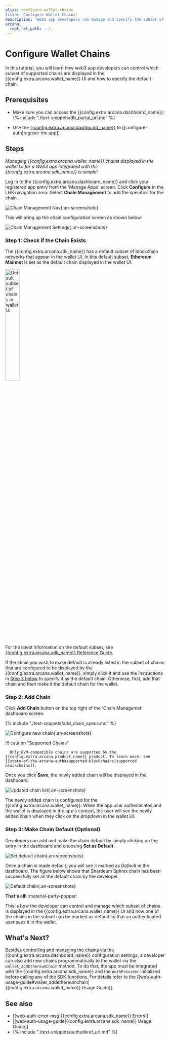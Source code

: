 ```yaml
---
alias: configure-wallet-chains
title: 'Configure Wallet Chains'
description: 'Web3 app developers can manage and specify the subset of supported chains that are displayed out of the box in the wallet and assign one of the chains as the default chain.'
arcana:
  root_rel_path: ../..
---
```


# Configure Wallet Chains

In this tutorial, you will learn how web3 app developers can control which subset of supported chains are displayed in the {{config.extra.arcana.wallet_name}} UI and how to specify the default chain.  

## Prerequisites

* Make sure you can access the {{config.extra.arcana.dashboard_name}}: {% include "./text-snippets/db_portal_url.md" %}

* Use the [{{config.extra.arcana.dashboard_name}}]({{page.meta.arcana.root_rel_path}}/concepts/dashboard.md) to [[configure-auth|register the app]].

## Steps

*Managing {{config.extra.arcana.wallet_name}} chains displayed in the wallet UI for a Web3 app integrated with the {{config.extra.arcana.sdk_name}} is simple!*

Log in to the {{config.extra.arcana.dashboard_name}} and click your registered app entry from the 'Manage Apps' screen. Click **Configure** in the LHS navigation area. Select **Chain Management** to add the specifics for the chain.

![Chain Management Nav](/img/an_db_chains_mngt_nav.png){.an-screenshots}

This will bring up the chain configuration screen as shown below:

![Chain Management Settings](/img/an_db_chain_mngt_options.png){.an-screenshots}

### Step 1: Check if the Chain Exists

The {{config.extra.arcana.sdk_name}} has a default subset of blockchain networks that appear in the wallet UI. In this default subset, **Ethereum Mainnet** is set as the default chain displayed in the wallet UI.

<img src="/img/an_db_default_subset_wallet_chains.gif" width="30%" alt="Default subset of chains in wallet UI"/>

For the latest information on the default subset, see [{{config.extra.arcana.sdk_name}} Reference Guide](https://authsdk-ref-guide.netlify.app/enums/chain).

If the chain you wish to make default is already listed in the subset of chains that are configured to be displayed by the {{config.extra.arcana.wallet_name}}, simply click it and use the instructions in [Step 3 below](#step-3-make-chain-default-optional) to specify it as the default chain. Otherwise, first, add that chain and then make it the default chain for the wallet.

### Step 2: Add Chain

Click **Add Chain** button on the top right of the 'Chain Managemet' dashboard screen.

{% include "./text-snippets/add_chain_specs.md" %}

![Configure new chain](/img/an_db_configure_new_chain_shardeum.png){.an-screenshots}

!!! caution "Supported Chains"

      Only EVM-compatible chains are supported by the {{config.extra.arcana.product_name}} product. To learn more, see [[state-of-the-arcana-auth#supported-blockchains|supported blockchains]].

Once you click **Save**, the newly added chain will be displayed in the dashboard.

![Updated chain list](/img/an_db_view_updated_chain_list_shardeum.png){.an-screenshots}

The newly added chain is configured for the {{config.extra.arcana.wallet_name}}. When the app user authenticates and the wallet is displayed in the app's context, the user will see the newly added chain when they click on the dropdown in the wallet UI.

### Step 3: Make Chain Default (Optional)

Developers can add and make the chain default by simply clicking on the entry in the dashboard and choosing **Set as Default**. 

![Set default chain](/img/an_db_set_default_chain_shardeum.png){.an-screenshots}

Once a chain is made default, you will see it marked as *Default* in the dashboard. The figure below shows that Shardeum Sphinx chain has been successfully set as the default chain by the developer.

![Default chain](/img/an_db_default_chain_shardeum.png){.an-screenshots}

**That's all!** :material-party-popper:

This is how the developer can control and manage which subset of chains is displayed in the {{config.extra.arcana.wallet_name}} UI and how one of the chains in the subset can be marked as default so that an authenticated user sees it in the wallet.

## What's Next?

Besides controlling and managing the chains via the {{config.extra.arcana.dashboard_name}} configuration settings, a developer can also add new chains programmatically to the wallet via the `wallet_addEthereumChain` method. To do that, the app must be integrated with the {{config.extra.arcana.sdk_name}} and the `AuthProvider` initialized before calling any of the SDK functions. For details refer to the [[web-auth-usage-guide#wallet_addethereumchain|{{config.extra.arcana.wallet_name}} Usage Guide]].

## See also

* [[web-auth-error-msg|{{config.extra.arcana.sdk_name}} Errors]]
* [[web-auth-usage-guide|{{config.extra.arcana.sdk_name}} Usage Guide]]
* {% include "./text-snippets/authsdkref_url.md" %}
